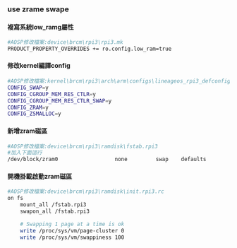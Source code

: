 ### use zrame swape

#### 複寫系統low_ramg屬性
```bash
#AOSP修改檔案:device\brcm\rpi3\rpi3.mk
PRODUCT_PROPERTY_OVERRIDES += ro.config.low_ram=true
```

#### 修改kernel編譯config
```bash
#AOSP修改檔案:kernel\brcm\rpi3\arch\arm\configs\lineageos_rpi3_defconfig
CONFIG_SWAP=y  
CONFIG_CGROUP_MEM_RES_CTLR=y  
CONFIG_CGROUP_MEM_RES_CTLR_SWAP=y  
CONFIG_ZRAM=y  
CONFIG_ZSMALLOC=y 
```

#### 新增zram磁區
```bash
#AOSP修改檔案:device\brcm\rpi3\ramdisk\fstab.rpi3
#加入下面這行
/dev/block/zram0                  none         swap    defaults                                            zramsize=779784192
```

#### 開機掛載啟動zram磁區
```bash
#AOSP修改檔案:device\brcm\rpi3\ramdisk\init.rpi3.rc
on fs
    mount_all /fstab.rpi3
    swapon_all /fstab.rpi3

    # Swapping 1 page at a time is ok
    write /proc/sys/vm/page-cluster 0
    write /proc/sys/vm/swappiness 100
```